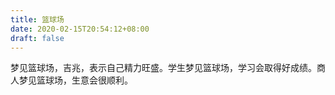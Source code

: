 ```yaml
---
title: 篮球场
date: 2020-02-15T20:54:12+08:00
draft: false
---
```


梦见篮球场，吉兆，表示自己精力旺盛。学生梦见篮球场，学习会取得好成绩。商人梦见篮球场，生意会很顺利。